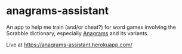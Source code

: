 # anagrams-assistant
An app to help me train (and/or cheat?) for word games involving the Scrabble dictionary, especially [Anagrams](https://en.wikipedia.org/wiki/Anagrams) and its variants.

Live at https://anagrams-assistant.herokuapp.com/
